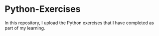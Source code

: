 # Python-Exercises
In this repository,  I upload the Python exercises that I have completed as part of my learning.
